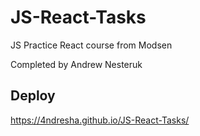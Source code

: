 # JS-React-Tasks
JS Practice React course from Modsen

Completed by Andrew Nesteruk

## Deploy
https://4ndresha.github.io/JS-React-Tasks/
